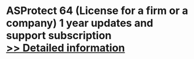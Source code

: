 # ASProtect 64 (License for a firm or a company) 1 year updates and support subscription<br />[>> Detailed information](https://secure.shareit.com/shareit/product.html?productid=300520021&affiliateid=200057808)
